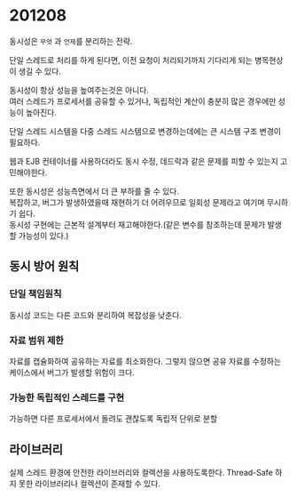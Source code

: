 # 201208

동시성은 `무엇` 과 `언제`를 분리하는 전략.

단일 스레드로 처리를 하게 된다면, 이전 요청이 처리되기까지 기다리게 되는 병목현상이 생길 수 있다.

동시성이 항상 성능을 높여주는것은 아니다.<br/>
여러 스레드가 프로세서를 공유할 수 있거나, 독립적인 계산이 충분히 많은 경우에만 성능이 높아진다.

단일 스레드 시스템을 다중 스레드 시스템으로 변경하는데에는 큰 시스템 구조 변경이 필요하다.

웹과 EJB 컨테이너를 사용하더라도 동시 수정, 데드락과 같은 문제를 피할 수 있는지 고민해야한다.

또한 동시성은 성능측면에서 더 큰 부하를 줄 수 있다.<br/>
복잡하고, 버그가 발생하였을때 재현하기 더 어려우므로 일회성 문제라고 여기며 무시하기 쉽다.<br/>
동시성 구현에는 근본적 설계부터 재고해야한다.(같은 변수를 참조하는데 문제가 발생할 가능성이 있다.)

## 동시 방어 원칙

### 단일 책임원칙

동시성 코드는 다른 코드와 분리하여 복잡성을 낮춘다.

### 자료 범위 제한

자료를 캡슐화하여 공유하는 자료를 최소화한다. 그렇지 않으면 공유 자료를 수정하는 케이스에서 버그가 발생할 위험이 크다.

### 가능한 독립적인 스레드를 구현

가능하면 다른 프로세서에서 돌려도 괜찮도록 독립적 단위로 분할

## 라이브러리

실제 스레드 환경에 안전한 라이브러리와 컬렉션을 사용하도록한다.
Thread-Safe 하지 못한 라이브러리나 컬렉션이 존재할 수 있다.
